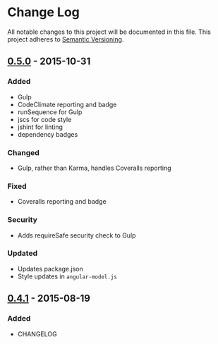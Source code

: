 # Change Log
All notable changes to this project will be documented in this file.
This project adheres to [Semantic Versioning](http://semver.org/).

## [0.5.0] - 2015-10-31
### Added
- Gulp
- CodeClimate reporting and badge
- runSequence for Gulp
- jscs for code style
- jshint for linting
- dependency badges

### Changed
- Gulp, rather than Karma, handles Coveralls reporting

### Fixed
- Coveralls reporting and badge

### Security
- Adds requireSafe security check to Gulp

### Updated
- Updates package.json
- Style updates in `angular-model.js`

## [0.4.1] - 2015-08-19
### Added
- CHANGELOG

[Unreleased]: https://github.com/radify/angular-model/compare/v0.5.0...HEAD
[0.5.0]: https://github.com/radify/angular-model/compare/v0.4.1...v0.5.0
[0.4.1]: https://github.com/radify/angular-model/compare/v0.4.0...v0.4.1
